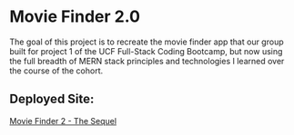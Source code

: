 # Movie Finder 2.0

The goal of this project is to recreate the movie finder app that our group built for project 1 of the UCF Full-Stack Coding Bootcamp, but now using the full breadth of MERN stack principles and technologies I learned over the course of the cohort.

## Deployed Site:

[Movie Finder 2 - The Sequel](https://moviefinder-no60.onrender.com/)
